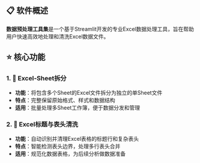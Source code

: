 
## 📋 软件概述
**数据预处理工具集**是一个基于Streamlit开发的专业Excel数据处理工具，旨在帮助用户快速高效地处理和清洗Excel数据文件。

## ⭐ 核心功能
### 1. 📄 Excel-Sheet拆分
- **功能**：将包含多个Sheet的Excel文件拆分为独立的单Sheet文件
- **特点**：完整保留原始格式、样式和数据结构
- **适用**：批量处理多Sheet工作簿，便于数据分发和管理

### 2. 🧹 Excel标题与表头清洗  
- **功能**：自动识别并清理Excel表格的标题行和复杂表头
- **特点**：智能检测表头边界，处理多行表头合并
- **适用**：规范化数据表格，为后续分析做数据准备